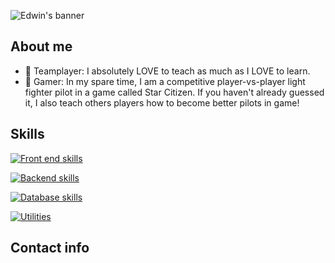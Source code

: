 ![Edwin's banner](https://github.com/smileycrew/smileycrew/assets/141660805/344950d4-b034-4506-9648-a59a75726fed)

## About me

- 🏅 Teamplayer: I absolutely LOVE to teach as much as I LOVE to learn.
- 🚀 Gamer: In my spare time, I am a competitive player-vs-player light fighter pilot in a game called Star Citizen. If you haven't already guessed it, I also teach others players how to become better pilots in game!

## Skills

[![Front end skills](https://skillicons.dev/icons?i=js,css,tailwind,html,react)](https://skillicons.dev)

[![Backend skills](https://skillicons.dev/icons?i=cs,dotnet)](https://skillicons.dev)

[![Database skills](https://skillicons.dev/icons?i=postman,sqlite,postgres)](https://skillicons.dev)

[![Utilities](https://skillicons.dev/icons?i=vscode,github,figma)](https://skillicons.dev)

## Contact info

<a href="https://www.linkedin.com/in/edwin-moz/">
  <img src="https://skillicons.dev/icons?i=linkedin" alt="" />
</a>

<!--
**smileycrew/smileycrew** is a ✨ _special_ ✨ repository because its `README.md` (this file) appears on your GitHub profile.

Here are some ideas to get you started:
- 🔭 I’m currently working on ...
- 🌱 I’m currently learning ...
- 👯 I’m looking to collaborate on ...
- 🤔 I’m looking for help with ...
- 💬 Ask me about ...
- 📫 How to reach me: ...
- 😄 Pronouns: ...
- ⚡ Fun fact: ...
-->
